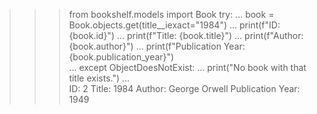 >>> from bookshelf.models import Book
>>> try:
...     book = Book.objects.get(title__iexact="1984")
...     print(f"ID: {book.id}")
...     print(f"Title: {book.title}")
...     print(f"Author: {book.author}")
...     print(f"Publication Year: {book.publication_year}")  
... except ObjectDoesNotExist:
...     print("No book with that title exists.")
...                                                           
ID: 2
Title: 1984
Author: George Orwell
Publication Year: 1949
